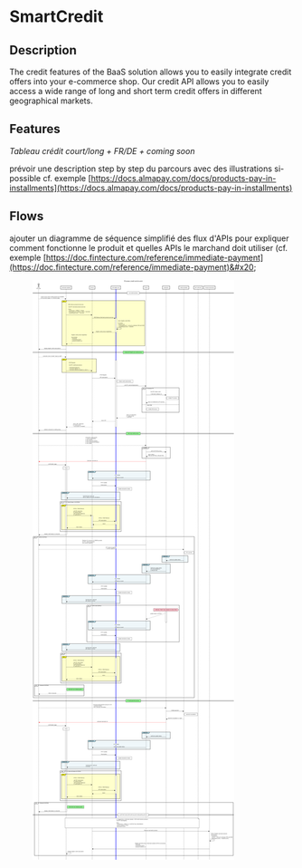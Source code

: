 # SmartCredit

## Description

The credit features of the BaaS solution allows you to easily integrate credit offers into your e-commerce shop. Our credit API allows you to easily access a wide range of long and short term credit offers in different geographical markets.

## Features

_Tableau crédit court/long + FR/DE + coming soon_

prévoir une description step by step du parcours avec des illustrations si-possible cf. exemple [https://docs.almapay.com/docs/products-pay-in-installments](https://docs.almapay.com/docs/products-pay-in-installments)

## Flows

ajouter un diagramme de séquence simplifié des flux d'APIs pour expliquer comment fonctionne le produit et quelles APIs le marchand doit utiliser (cf. exemple [https://doc.fintecture.com/reference/immediate-payment](https://doc.fintecture.com/reference/immediate-payment)&#x20;

<figure><img src="../.gitbook/assets/Process credit end-to-end.png" alt=""><figcaption></figcaption></figure>
